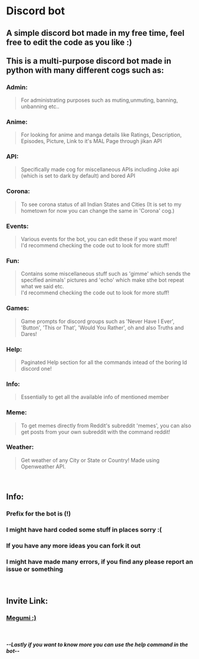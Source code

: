 # Discord bot
## **A simple discord bot made in my free time, feel free to edit the code as you like :)** <br /> <br />This is a multi-purpose discord bot made in python with many different cogs such as:

### Admin:
 > For administrating purposes such as muting,unmuting, banning, unbanning etc..

### Anime:
 > For looking for anime and manga details like Ratings, Description, Episodes, Picture, Link to it's MAL Page through jikan API
 
### API:
 > Specifically made cog for miscellaneous APIs including Joke api (which is set to dark by default) and bored API

### Corona:
 > To see corona status of all Indian States and Cities (It is set to my hometown for now you can change the same in 'Corona' cog.)

### Events:
 > Various events for the bot, you can edit these if you want more!
 <br />I'd recommend checking the code out to look for more stuff!
 
###  Fun:
 >  Contains some miscellaneous stuff such as 'gimme' which sends the specified animals' pictures and 'echo' which make sthe bot repeat what we said etc.
<br />I'd recommend checking the code out to look for more stuff!

### Games:
> Game prompts for discord groups such as 'Never Have I Ever', 'Button', 'This or That', 'Would You Rather', oh and also Truths and Dares!   

### Help:
> Paginated Help section for all the commands intead of the boring ld discord one!

### Info:
> Essentially to get all the available info of mentioned member

### Meme:
> To get memes directly from Reddit's subreddit 'memes', you can also get posts from your own subreddit with the command reddit!

### Weather:
> Get weather of any City or State or Country! Made using Openweather API.

<br />

## Info:
### Prefix for the bot is (**!**)
### I might have hard coded some stuff in places sorry :(
### If you have any more ideas you can fork it out
### I might have made  **many** errors, if you find any please report an issue or something <br />
<br />

## Invite Link:
### [Megumi :)](https://discord.com/api/oauth2/authorize?client_id=827285314623242300&permissions=8&scope=bot 'Invite Link')

<br />

#### _--Lastly if you want to know more you can use the help command in the bot--_

